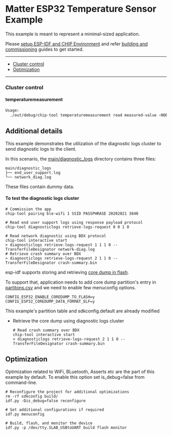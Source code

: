 ﻿# Matter ESP32 Temperature Sensor Example

This example is meant to represent a minimal-sized application.

Please
[setup ESP-IDF and CHIP Environment](../../../platforms/esp32/setup_idf_chip.md)
and refer
[building and commissioning](../../../platforms/esp32/build_app_and_commission.md)
guides to get started.

---

-   [Cluster control](#cluster-control)
-   [Optimization](#optimization)

---

### Cluster control

#### temperaturemeasurement

```bash
Usage:
  ./out/debug/chip-tool temperaturemeasurement read measured-value <NODE ID> 1
```

## Additional details

This example demonstrates the utilization of the diagnostic logs cluster to send
diagnostic logs to the client.

In this scenario, the [main/diagnostic_logs](https://github.com/project-chip/connectedhomeip/blob/master/examples/temperature-measurement-app/esp32/main/diagnostic_logs) directory
contains three files:

```
main/diagnostic_logs
├── end_user_support.log
└── network_diag.log
```

These files contain dummy data.

#### To test the diagnostic logs cluster

```
# Commission the app
chip-tool pairing ble-wifi 1 SSID PASSPHRASE 20202021 3840

# Read end user support logs using response payload protocol
chip-tool diagnosticlogs retrieve-logs-request 0 0 1 0

# Read network diagnostic using BDX protocol
chip-tool interactive start
> diagnosticlogs retrieve-logs-request 1 1 1 0 --TransferFileDesignator network-diag.log
# Retrieve crash summary over BDX
> diagnosticlogs retrieve-logs-request 2 1 1 0 --TransferFileDesignator crash-summary.bin
```

esp-idf supports storing and retrieving
[core dump in flash](https://docs.espressif.com/projects/esp-idf/en/latest/esp32/api-guides/core_dump.html#core-dump-to-flash).

To support that, application needs to add core dump partition's entry in
[partitons.csv](https://github.com/project-chip/connectedhomeip/blob/master/partitions.csv) and we need to enable few menuconfig options.

```
CONFIG_ESP32_ENABLE_COREDUMP_TO_FLASH=y
CONFIG_ESP32_COREDUMP_DATA_FORMAT_ELF=y
```

This example's partition table and sdkconfig.default are already modified

-   Retrieve the core dump using diagnostic logs cluster

    ```
    # Read crash summary over BDX
    chip-tool interactive start
    > diagnosticlogs retrieve-logs-request 2 1 1 0 --TransferFileDesignator crash-summary.bin
    ```

## Optimization

Optimization related to WiFi, BLuetooth, Asserts etc are the part of this
example by default. To enable this option set is_debug=false from command-line.

```
# Reconfigure the project for additional optimizations
rm -rf sdkconfig build/
idf.py -Dis_debug=false reconfigure

# Set additional configurations if required
idf.py menuconfig

# Build, flash, and monitor the device
idf.py -p /dev/tty.SLAB_USBtoUART build flash monitor
```
